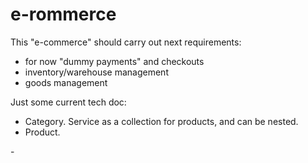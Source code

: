 # e-rommerce

This "e-commerce" should carry out next requirements:
 - for now "dummy payments" and checkouts
 - inventory/warehouse management
 - goods management

[//]: # ( - direct chat client with support?)

Just some current tech doc:
 - Category. Service as a collection for products, and can be nested.
 - Product.

[//]: # ( - Group and GroupOptions. They are intended to show some variations in general of the same product, but may be different specs.)
[//]: # ( - ProductFilter &#40;category related&#41; and ProductFilterOption. So, this is actually intended for filtering of product &#40;i.e. processors: amount of cores, amount of threads, core frequency, manufacturer, etc.&#41;)
 - 
